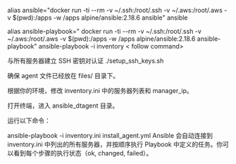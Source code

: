 alias ansible="docker run -ti --rm -v ~/.ssh:/root/.ssh -v ~/.aws:/root/.aws -v $(pwd):/apps -w /apps alpine/ansible:2.18.6 ansible"
ansible <follow command>

alias ansible-playbook=" docker run -ti --rm -v ~/.ssh:/root/.ssh -v ~/.aws:/root/.aws -v $(pwd):/apps -w /apps alpine/ansible:2.18.6 ansible-playbook"
ansible-playbook -i inventory < follow command>

与所有服务器建立 SSH 密钥对认证 ./setup_ssh_keys.sh

确保 agent 文件已经放在 files/ 目录下。

根据你的环境，修改 inventory.ini 中的服务器列表和 manager_ip。

打开终端，进入 ansible_dtagent 目录。

运行以下命令：

ansible-playbook -i inventory.ini install_agent.yml
Ansible 会自动连接到 inventory.ini 中列出的所有服务器，并按顺序执行 Playbook 中定义的任务。你可以看到每个步骤的执行状态（ok, changed, failed）。
